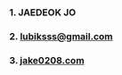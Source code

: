 ### 1. JAEDEOK JO
### 2. lubiksss@gmail.com
### 3. [jake0208.com](https://jake0208.com)
<!-- ### 3. 취준 블로그 https://lubiksss.github.io/ -->
<!-- ### 4. 포트폴리오 https://lubiksss.github.io/portfolio/ -->
